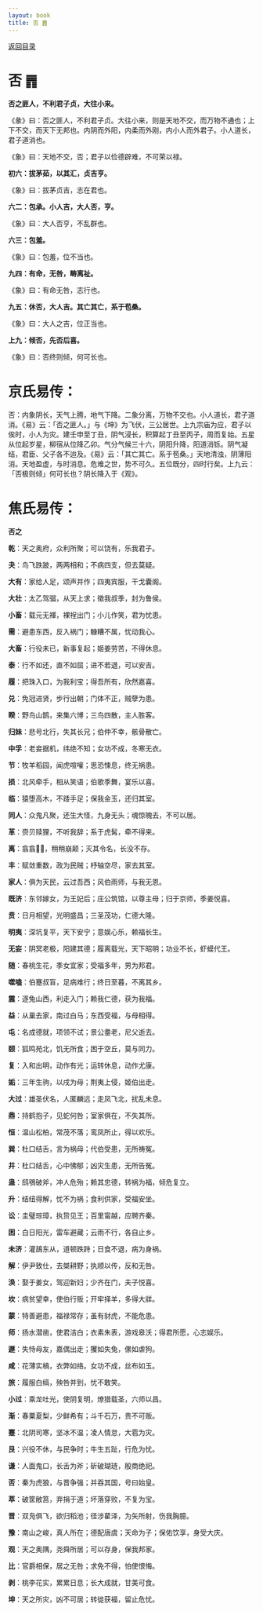 ```yaml
---
layout: book
title: 否 ䷋
---
```


[返回目录](./)

# 否 ䷋

**否之匪人，不利君子贞，大往小来。**

《彖》曰：否之匪人，不利君子贞。大往小来，则是天地不交，而万物不通也；上下不交，而天下无邦也。内阴而外阳，内柔而外刚，内小人而外君子。小人道长，君子道消也。

《象》曰：天地不交，否；君子以俭德辟难，不可荣以禄。

**初六：拔茅茹，以其汇，贞吉亨。**

《象》曰：拔茅贞吉，志在君也。

**六二：包承。小人吉，大人否，亨。**

《象》曰：大人否亨，不乱群也。

**六三：包羞。**

《象》曰：包羞，位不当也。

**九四：有命，无咎，畴离祉。**

《象》曰：有命无咎，志行也。

**九五：休否，大人吉。其亡其亡，系于苞桑。**

《象》曰：大人之吉，位正当也。

**上九：倾否，先否后喜。**

《象》曰：否终则倾，何可长也。

# 京氏易传：

否：内象阴长，天气上腾，地气下降。二象分离，万物不交也。小人道长，君子道消。《易》云：「否之匪人。」与《坤》为飞伏，三公居世。上九宗庙为应，君子以俟时，小人为灾。建壬申至丁丑，阴气浸长，积算起丁丑至丙子，周而复始。五星从位起岁星，柳宿从位降乙卯。气分气候三十六，阴阳升降，阳道消铄。阴气凝结，君臣、父子各不迨及。《易》云：「其亡其亡。系于苞桑。」天地清浊，阴薄阳消。天地盈虚，与时消息。危难之世，势不可久。五位既分，四时行矣。上九云：「否极则倾」何可长也？阴长降入于《观》。


# 焦氏易传：

**否之**

**乾**：天之奥府，众利所聚；可以饶有，乐我君子。

**夬**：鸟飞跌跛，两两相和；不病四支，但去莫疑。

**大有**：家给人足，颂声并作；四夷宾服，干戈囊阁。

**大壮**：太乙驾骝，从天上求；徵我叔季，封为鲁侯。

**小畜**：载元无褌，裸裎出门；小儿作笑，君为忧患。

**需**：避患东西，反入祸门；糠糟不属，忧动我心。

**大畜**：行役未已，新事复起；姬姜劳苦，不得休息。

**泰**：行不如还，直不如屈；进不若退，可以安吉。

**履**：把珠入口，为我利宝；得吾所有，欣然嘉喜。

**兑**：免冠进贤，步行出朝；门体不正，贼孽为患。

**睽**：野鸟山鹊，来集六博；三鸟四散，主人胜客。

**归妹**：悲号北行，失其长兄；伯仲不幸，骸骨散亡。

**中孚**：老妾据机，纬绝不知；女功不成，冬寒无衣。

**节**：牧羊稻园，闻虎喧嚾；思恐悚息，终无祸患。

**损**：北风牵手，相从笑语；伯歌季舞，宴乐以喜。

**临**：猿堕高木，不踒手足；保我金玉，还归其室。

**同人**：众鬼凡聚，还生大怪，九身无头；魂惊魄去，不可以居。

**革**：赍贝赎狸，不听我辞；系于虎髯，牵不得来。

**离**：翕翕𨋮𨋮，稍稍崩颠；灭其令名，长没不存。

**丰**：赋敛重数，政为民贼；杼轴空尽，家去其室。

**家人**：俱为天民，云过吾西；风伯雨师，与我无恩。

**既济**：东邻嫁女，为王妃后；庄公筑馆，以尊主母；归于京师，季姜悦喜。

**贲**：日月相望，光明盛昌；三圣茂功，仁德大隆。

**明夷**：深坑复平，天下安宁；意娱心乐，赖福长生。

**无妄**：阴冥老极，阳建其德；履离载光，天下昭明；功业不长，虾蟆代王。

**随**：春桃生花，季女宜家；受福多年，男为邦君。

**噬嗑**：伯蹇叔盲，足病难行；终日至暮，不离其乡。

**震**：逐兔山西，利走入门；赖我仁德，获为我福。

**益**：从巢去家，南过白马；东西受福，与母相得。

**屯**：名成德就，项领不试；景公耋老，尼父逝去。

**颐**：狐鸣苑北，饥无所食；困于空丘，莫与同力。

**复**：入和出明，动作有光；运转休息，动作尤康。

**姤**：三年生驹，以戌为母；荆夷上侵，姬伯出走。

**大过**：雄圣伏名，人匿麟远；走凤飞北，扰乱未息。

**鼎**：持鹤抱子，见蛇何咎；室家俱在，不失其所。

**恒**：温山松柏，常茂不落；鸾凤所止，得以欢乐。

**巽**：杜口结舌，言为祸母；代伯受患，无所祷冤。

**井**：杜口结舌，心中怫郁；凶灾生患，无所告冤。

**蛊**：鸱鴞破斧，冲人危殆；赖其忠德，转祸为福，倾危复立。

**升**：结纽得解，忧不为祸；食利供家，受福安坐。

**讼**：圭璧琮璋，执贽见王；百里甯越，应聘齐秦。

**困**：白日阳光，雷车避藏；云雨不行，各自止乡。

**未济**：灌鴶东从，道顿跌跱；日食不退，病为身祸。

**解**：伊尹致仕，去桀耕野；执顺以传，反和无咎。

**涣**：娶于姜女，驾迎新妇；少齐在门，夫子悦喜。

**坎**：病贫望幸，使伯行贩；开牢择羊，多得大牂。

**蒙**：特善避患，福禄常存；虽有豺虎，不能危患。

**师**：扬水潜凿，使君洁白；衣素朱表，游戏皋沃；得君所愿，心志娱乐。

**遯**：失恃母友，嘉偶出走；玃如失兔，傫如虐狗。

**咸**：花薄实槁，衣弊如络。女功不成，丝布如玉。

**旅**：履服白缟，殃咎并到，忧不敢笑。

**小过**：乘龙吐光，使阴复明，燎猎载圣，六师以昌。

**渐**：春粟夏梨，少鲜希有；斗千石万，贵不可贩。

**蹇**：北阴司寒，坚冰不温；凌人情怠，大雹为灾。

**艮**：兴役不休，与民争时；牛生五趾，行危为忧。

**谦**：人面鬼口，长舌为斧；斫破瑚琏，殷商绝祀。

**否**：秦为虎狼，与晋争强；并吞其国，号曰始皇。

**萃**：破筐敝筥，弃捐于道；坏落穿败，不复为宝。

**晋**：双凫俱飞，欲归稻池；径涉雚泽，为矢所射，伤我胸臆。

**豫**：南山之峻，真人所在；德配唐虞；天命为子；保佑饮享，身受大庆。

**观**：天之奥隅，尧舜所居；可以存身，保我邦家。

**比**：官爵相保，居之无咎；求免不得，怕使恨悔。

**剥**：桃李花实，累累日息；长大成就，甘美可食。

**坤**：天之所灾，凶不可居；转徙获福，留止危忧。


